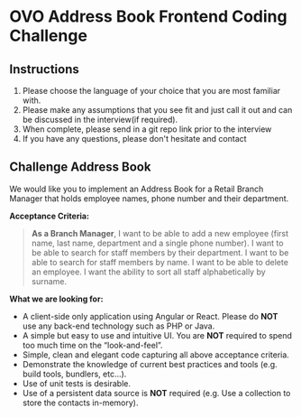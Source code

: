 # OVO Address Book Frontend Coding Challenge

## Instructions

1. Please choose the language of your choice that you are most familiar with.
2. Please make any assumptions that you see fit and just call it out and can be discussed in the interview(if required).
3. When complete, please send in a git repo link prior to the interview
4. If you have any questions, please don't hesitate and contact

## Challenge Address Book

We would like you to implement an Address Book for a Retail Branch Manager that holds employee names, phone number and their department.

**Acceptance Criteria:**
> **As a Branch Manager**,
> I want to be able to add a new employee (first name, last name, department and a single phone number).
> I want to be able to search for staff members by their department.
> I want to be able to search for staff members by name.
> I want to be able to delete an employee.
> I want the ability to sort all staff alphabetically by surname.

**What we are looking for:**

* A client-side only application using Angular or React. Please do __NOT__ use any back-end technology such as PHP or Java. 
* A simple but easy to use and intuitive UI.  You are __NOT__ required to spend too much time on the “look-and-feel”.
* Simple, clean and elegant code capturing all above acceptance criteria.
* Demonstrate the knowledge of current best practices and tools (e.g. build tools, bundlers, etc...).
* Use of unit tests is desirable.
* Use of a persistent data source is __NOT__ required (e.g. Use a collection to store the contacts in-memory).
